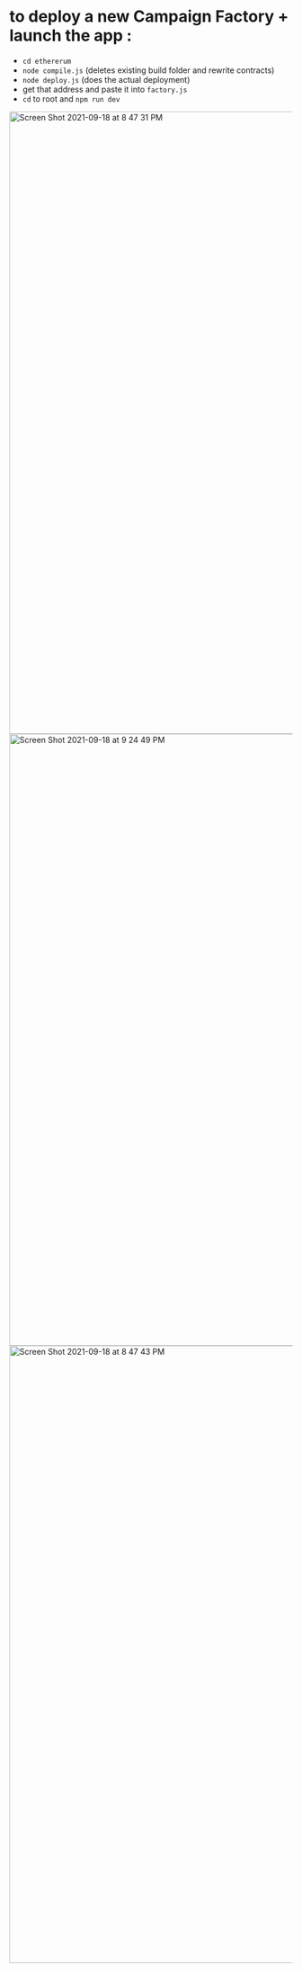 # to deploy a new Campaign Factory + launch the app : 
- `cd ethererum`
- `node compile.js` (deletes existing build folder and rewrite contracts)
- `node deploy.js` (does the actual deployment)
- get that address and paste it into `factory.js`
- `cd` to root and `npm run dev`



<img width="1107" alt="Screen Shot 2021-09-18 at 8 47 31 PM" src="https://user-images.githubusercontent.com/22567920/133912146-b8bcd781-027b-43d3-baf6-dc8e3bccc796.png">

<img width="1088" alt="Screen Shot 2021-09-18 at 9 24 49 PM" src="https://user-images.githubusercontent.com/22567920/133912525-823efbdf-32bf-4868-844a-4c9f679d0683.png">


<img width="1098" alt="Screen Shot 2021-09-18 at 8 47 43 PM" src="https://user-images.githubusercontent.com/22567920/133912147-2291b16d-fe60-4a21-a146-820fba790a8b.png">
